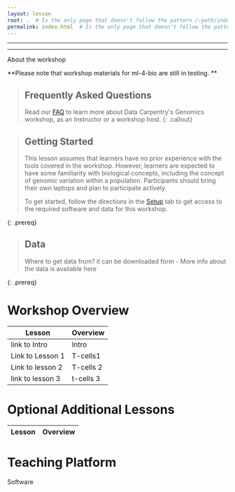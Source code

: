 ```yaml
---
layout: lesson
root: .  # Is the only page that doesn't follow the pattern /:path/index.html
permalink: index.html  # Is the only page that doesn't follow the pattern /:path/index.html
---
```

---
---

About the workshop

**Please note that workshop materials for ml-4-bio are still in testing. **


> ## Frequently Asked Questions
> Read our [FAQ](/genomics-workshop/faq/) to learn more about Data Carpentry's Genomics workshop, as an Instructor or a workshop host.
{: .callout}

> ## Getting Started
>
> This lesson assumes that learners have no prior experience with the tools covered in the workshop. 
> However, learners are expected to have some familiarity with biological concepts,
> including the 
> concept of genomic variation within a population. Participants should bring their own laptops and plan to participate actively. 
> 
> To get started, follow the directions in the [Setup](setup.html) tab to 
> get access to the required software and data for this workshop.
> 
{: .prereq}

> ## Data
> 
> Where to get data from? it can be downloaded form - More info about the data is available here
>
{: .prereq} 

# Workshop Overview 

| Lesson    | Overview |
| ------- | ---------- |
| link to Intro | Intro|
| Link to Lesson 1 |  T-cells1|
|Link to lesson 2| T-cells 2 |
|link to lesson 3 | t-cells 3

# Optional Additional Lessons

| Lesson | Overview |
| ------- | -------- |


# Teaching Platform
Software


